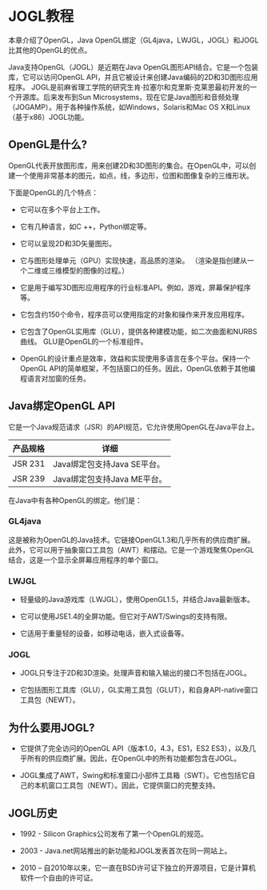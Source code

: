 # JOGL教程

本章介绍了OpenGL，Java OpenGL绑定（GL4java，LWJGL，JOGL）和JOGL比其他的OpenGL的优点。

Java支持OpenGL（JOGL）是近期在Java OpenGL图形API结合。它是一个包装库，它可以访问OpenGL API，并且它被设计来创建Java编码的2D和3D图形应用程序。 JOGL是前麻省理工学院的研究生肯·拉塞尔和克里斯·克莱恩最初开发的一个开源库。后来发布到Sun Microsystems，现在它是Java图形和音频处理（JOGAMP）。用于各种操作系统，如Windows，Solaris和Mac OS X和Linux（基于x86）JOGL功能。

## OpenGL是什么?

OpenGL代表开放图形库，用来创建2D和3D图形的集合。在OpenGL中，可以创建一个使用非常基本的图元，如点，线，多边形，位图和图像复杂的三维形状。

下面是OpenGL的几个特点：

*   它可以在多个平台上工作。

*   它有几种语言，如C ++，Python绑定等。

*   它可以呈现2D和3D矢量图形。

*   它与图形处理单元（GPU）实现快速，高品质的渲染。 （渲染是指创建从一个二维或三维模型的图像的过程。）

*   它是用于编写3D图形应用程序的行业标准API。例如，游戏，屏幕保护程序等。

*   它包含约150个命令，程序员可以使用指定的对象和操作来开发应用程序。

*   它包含了OpenGL实用库（GLU），提供各种建模功能，如二次曲面和NURBS曲线。 GLU是OpenGL的一个标准组件。

*   OpenGL的设计重点是效率，效益和实现使用多语言在多个平台。保持一个OpenGL API的简单框架，不包括窗口的任务。因此，OpenGL依赖于其他编程语言对加窗的任务。

## Java绑定OpenGL API

它是一个Java规范请求（JSR）的API规范，它允许使用OpenGL在Java平台上。

| 产品规格 | 详细 |
| --- | --- |
| JSR 231 | Java绑定包支持Java SE平台。 |
| JSR 239 | Java绑定包支持Java ME平台。 |

在Java中有各种OpenGL的绑定。他们是：

### GL4java

这是被称为OpenGL的Java技术。它链接OpenGL1.3和几乎所有的供应商扩展。此外，它可以用于抽象窗口工具包（AWT）和摆动。它是一个游戏聚焦OpenGL结合，这是一个显示全屏幕应用程序的单个窗口。

### LWJGL

*   轻量级的Java游戏库（LWJGL），使用OpenGL1.5，并结合Java最新版本。

*   它可以使用JSE1.4的全屏功能。但它对于AWT/Swings的支持有限。

*   它适用于重量轻的设备，如移动电话，嵌入式设备等。

### JOGL

*   JOGL只专注于2D和3D渲染。处理声音和输入输出的接口不包括在JOGL。

*   它包括图形工具库（GLU），GL实用工具包（GLUT），和自身API-native窗口工具包（NEWT）。

## 为什么要用JOGL?

*   它提供了完全访问的OpenGL API（版本1.0，4.3，ES1，ES2 ES3），以及几乎所有的供应商扩展。因此，在OpenGL中的所有功能都包含在JOGL。

*   JOGL集成了AWT，Swing和标准窗口小部件工具箱（SWT）。它也包括它自己的本机窗口工具包（NEWT）。因此，它提供窗口的完整支持。

## JOGL历史

*   1992 - Silicon Graphics公司发布了第一个OpenGL的规范。

*   2003 - Java.net网站推出的新功能和JOGL发表首次在同一网站上。

*   2010 – 自2010年以来，它一直在BSD许可证下独立的开源项目，它是计算机软件一个自由的许可证。


